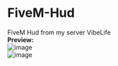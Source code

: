 # FiveM-Hud
FiveM Hud from my server VibeLife 
<br>
**Preview:**
<br>
![image](https://github.com/kapicaoskar/FiveM-Hud/assets/121721977/993860be-3ccc-4204-8bf9-064551d7adf3)
<br>
![image](https://github.com/kapicaoskar/FiveM-Hud/assets/121721977/844f2d18-3d09-40a0-8d71-91bac7aeb6cf)

